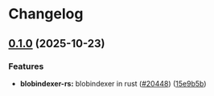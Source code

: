# Changelog

## [0.1.0](https://github.com/taikoxyz/taiko-mono/compare/blobindexer-rs-v0.1.0...blobindexer-rs-v0.1.0) (2025-10-23)


### Features

* **blobindexer-rs:** blobindexer in rust ([#20448](https://github.com/taikoxyz/taiko-mono/issues/20448)) ([15e9b5b](https://github.com/taikoxyz/taiko-mono/commit/15e9b5b1b80ef2296fd2a073f95e96eb6a5a4d9e))

